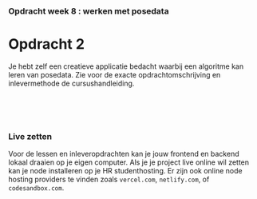 ### Opdracht week 8 : werken met posedata

# Opdracht 2

Je hebt zelf een creatieve applicatie bedacht waarbij een algoritme kan leren van posedata. Zie voor de exacte opdrachtomschrijving en inlevermethode de cursushandleiding.

<br><br><br>

### Live zetten

Voor de lessen en inleveropdrachten kan je jouw frontend en backend lokaal draaien op je eigen computer. Als je je project live online wil zetten kan je node installeren op je HR studenthosting. Er zijn ook online node hosting providers te vinden zoals `vercel.com`, `netlify.com`, of `codesandbox.com`.